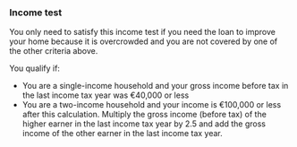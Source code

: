 ###  Income test

You only need to satisfy this income test if you need the loan to improve your
home because it is overcrowded and you are not covered by one of the other
criteria above.

You qualify if:

  * You are a single-income household and your gross income before tax in the last income tax year was €40,000 or less 
  * You are a two-income household and your income is €100,000 or less after this calculation. Multiply the gross income (before tax) of the higher earner in the last income tax year by 2.5 and add the gross income of the other earner in the last income tax year. 
